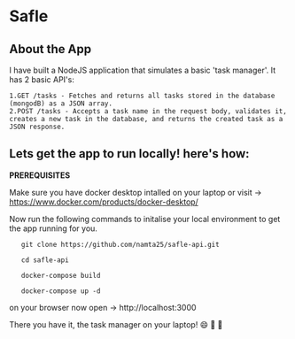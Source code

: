 # Safle

## About the App
  I have built a NodeJS application that simulates a basic 'task manager'. It has 2 basic API's:  
  
    1.GET /tasks - Fetches and returns all tasks stored in the database (mongodB) as a JSON array.  
    2.POST /tasks - Accepts a task name in the request body, validates it, creates a new task in the database, and returns the created task as a JSON response.

## Lets get the app to run locally! here's how: 
**PREREQUISITES**

  Make sure you have docker desktop intalled on your laptop or visit -> https://www.docker.com/products/docker-desktop/  

Now run the following commands to initalise your local environment to get the app running for you.
```
   git clone https://github.com/namta25/safle-api.git
```
```
   cd safle-api
```
```
   docker-compose build
```
```
   docker-compose up -d
```
on your browser now open -> http://localhost:3000

There you have it, the task manager on your laptop! :smile: :rocket: :tada:
